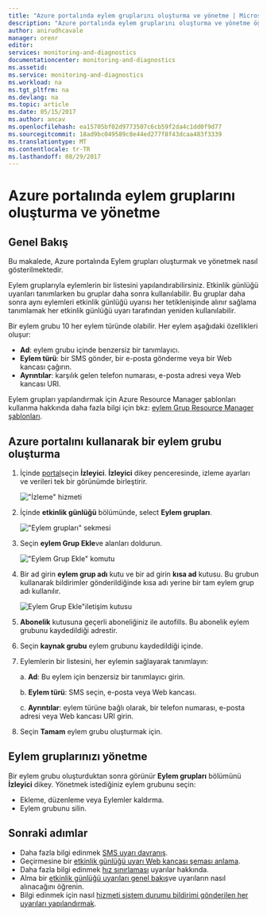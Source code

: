 ```yaml
---
title: "Azure portalında eylem gruplarını oluşturma ve yönetme | Microsoft Docs"
description: "Azure portalında eylem gruplarını oluşturma ve yönetme öğrenin."
author: anirudhcavale
manager: orenr
editor: 
services: monitoring-and-diagnostics
documentationcenter: monitoring-and-diagnostics
ms.assetid: 
ms.service: monitoring-and-diagnostics
ms.workload: na
ms.tgt_pltfrm: na
ms.devlang: na
ms.topic: article
ms.date: 05/15/2017
ms.author: ancav
ms.openlocfilehash: ea15705bf02d9773507c6cb59f2da4c1dd0f9d77
ms.sourcegitcommit: 18ad9bc049589c8e44ed277f8f43dcaa483f3339
ms.translationtype: MT
ms.contentlocale: tr-TR
ms.lasthandoff: 08/29/2017
---
```

# <a name="create-and-manage-action-groups-in-the-azure-portal"></a>Azure portalında eylem gruplarını oluşturma ve yönetme
## <a name="overview"></a>Genel Bakış ##
Bu makalede, Azure portalında Eylem grupları oluşturmak ve yönetmek nasıl gösterilmektedir.

Eylem gruplarıyla eylemlerin bir listesini yapılandırabilirsiniz. Etkinlik günlüğü uyarıları tanımlarken bu gruplar daha sonra kullanılabilir. Bu gruplar daha sonra aynı eylemleri etkinlik günlüğü uyarısı her tetiklenişinde alınır sağlama tanımlamak her etkinlik günlüğü uyarı tarafından yeniden kullanılabilir.

Bir eylem grubu 10 her eylem türünde olabilir. Her eylem aşağıdaki özellikleri oluşur:

* **Ad**: eylem grubu içinde benzersiz bir tanımlayıcı.  
* **Eylem türü**: bir SMS gönder, bir e-posta gönderme veya bir Web kancası çağırın.  
* **Ayrıntılar**: karşılık gelen telefon numarası, e-posta adresi veya Web kancası URI.

Eylem grupları yapılandırmak için Azure Resource Manager şablonları kullanma hakkında daha fazla bilgi için bkz: [eylem Grup Resource Manager şablonları](monitoring-create-action-group-with-resource-manager-template.md).

## <a name="create-an-action-group-by-using-the-azure-portal"></a>Azure portalını kullanarak bir eylem grubu oluşturma ##
1. İçinde [portal](https://portal.azure.com)seçin **İzleyici**. **İzleyici** dikey penceresinde, izleme ayarları ve verileri tek bir görünümde birleştirir.

    !["İzleme" hizmeti](./media/monitoring-action-groups/home-monitor.png)
2. İçinde **etkinlik günlüğü** bölümünde, select **Eylem grupları**.

    !["Eylem grupları" sekmesi](./media/monitoring-action-groups/action-groups-blade.png)
3. Seçin **eylem Grup Ekle**ve alanları doldurun.

    !["Eylem Grup Ekle" komutu](./media/monitoring-action-groups/add-action-group.png)
4. Bir ad girin **eylem grup adı** kutu ve bir ad girin **kısa ad** kutusu. Bu grubun kullanarak bildirimler gönderildiğinde kısa adı yerine bir tam eylem grup adı kullanılır.

      ![Eylem Grup Ekle"iletişim kutusu](./media/monitoring-action-groups/action-group-define.png)

5. **Abonelik** kutusuna geçerli aboneliğiniz ile autofills. Bu abonelik eylem grubunu kaydedildiği adrestir.

6. Seçin **kaynak grubu** eylem grubunu kaydedildiği içinde.

7. Eylemlerin bir listesini, her eylemin sağlayarak tanımlayın:

    a. **Ad**: Bu eylem için benzersiz bir tanımlayıcı girin.

    b. **Eylem türü**: SMS seçin, e-posta veya Web kancası.

    c. **Ayrıntılar**: eylem türüne bağlı olarak, bir telefon numarası, e-posta adresi veya Web kancası URI girin.

8. Seçin **Tamam** eylem grubu oluşturmak için.

## <a name="manage-your-action-groups"></a>Eylem gruplarınızı yönetme ##
Bir eylem grubu oluşturduktan sonra görünür **Eylem grupları** bölümünü **İzleyici** dikey. Yönetmek istediğiniz eylem grubunu seçin:

* Ekleme, düzenleme veya Eylemler kaldırma.
* Eylem grubunu silin.

## <a name="next-steps"></a>Sonraki adımlar ##
* Daha fazla bilgi edinmek [SMS uyarı davranış](monitoring-sms-alert-behavior.md).  
* Geçirmesine bir [etkinlik günlüğü uyarı Web kancası şeması anlama](monitoring-activity-log-alerts-webhook.md).  
* Daha fazla bilgi edinmek [hız sınırlaması](monitoring-alerts-rate-limiting.md) uyarılar hakkında. 
* Alma bir [etkinlik günlüğü uyarıları genel bakış](monitoring-overview-alerts.md)ve uyarıların nasıl alınacağını öğrenin.  
* Bilgi edinmek için nasıl [hizmeti sistem durumu bildirimi gönderilen her uyarıları yapılandırmak](monitoring-activity-log-alerts-on-service-notifications.md).
